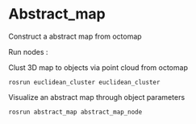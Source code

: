 # Abstract_map
Construct a abstract map from octomap

Run nodes :

Clust 3D map to objects via point cloud from octomap
```
rosrun euclidean_cluster euclidean_cluster
```
Visualize an abstract map through object parameters
```
rosrun abstract_map abstract_map_node
```
